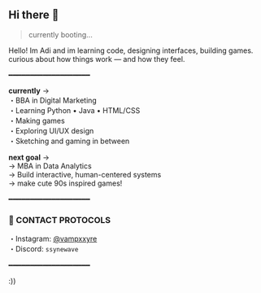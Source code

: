 ## Hi there 👋

> currently booting...

Hello! Im Adi and im learning code, designing interfaces, building games. 
curious about how things work — and how they feel.

━━━━━━━━━━━━━━━━━━━

**currently** →  
・BBA in Digital Marketing  
・Learning Python • Java • HTML/CSS  
・Making games  
・Exploring UI/UX design  
・Sketching and gaming in between

**next goal** →  
→ MBA in Data Analytics  
→ Build interactive, human-centered systems  
→ make cute 90s inspired games! 

━━━━━━━━━━━━━━━━━━━

### 📡 CONTACT PROTOCOLS

・Instagram: [@vampxxyre](https://instagram.com/vampxxyre)  
・Discord: `ssynewave`

━━━━━━━━━━━━━━━━━━━

 :))

